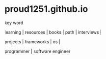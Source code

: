 # proud1251.github.io
key word

learning | resources | books | path | interviews | 

projects | frameworks | os | 

programmer | software engineer 
